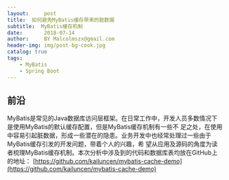 ```yaml
---
layout:     post
title:  如何避免MyBatis缓存带来的脏数据
subtitle:  MyBatis缓存机制
date:       2018-07-14
author:     BY Malcolmszx@gmail.com
header-img: img/post-bg-cook.jpg
catalog: true
tags:
    - MyBatis
    - Spring Boot
---
```


## 前沿

MyBatis是常见的Java数据库访问层框架。在日常工作中，开发人员多数情况下是使用MyBatis的默认缓存配置，但是MyBatis缓存机制有一些不
足之处，在使用中容易引起脏数据，形成一些潜在的隐患。业务开发中也经常处理过一些由于MyBatis缓存引发的开发问题，带着个人的兴趣，希
望从应用及源码的角度为读者梳理MyBatis缓存机制。本次分析中涉及到的代码和数据库表均放在GitHub上的地址：
[https://github.com/kailuncen/mybatis-cache-demo](https://github.com/kailuncen/mybatis-cache-demo)

